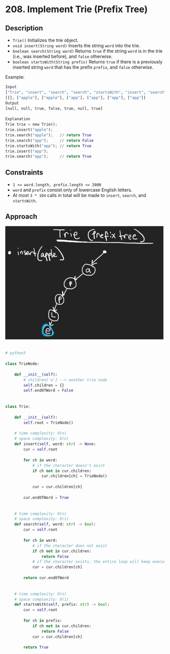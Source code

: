 # 208. Implement Trie (Prefix Tree)

## Description

- `Trie()` Initializes the trie object.
- `void insert(String word)` Inserts the string `word` into the trie.
- `boolean search(String word)` Returns `true` if the string `word` is in the trie (i.e., was inserted before), and `false` otherwise.
- `boolean startsWith(String prefix)` Returns `true` if there is a previously inserted string `word` that has the prefix `prefix`, and `false` otherwise.

Example:
```python
Input
["Trie", "insert", "search", "search", "startsWith", "insert", "search"]
[[], ["apple"], ["apple"], ["app"], ["app"], ["app"], ["app"]]
Output
[null, null, true, false, true, null, true]

Explanation
Trie trie = new Trie();
trie.insert("apple");
trie.search("apple");   // return True
trie.search("app");     // return False
trie.startsWith("app"); // return True
trie.insert("app");
trie.search("app");     // return True
```

## Constraints

- `1 <= word.length, prefix.length <= 2000`
- `word` and `prefix` consist only of lowercase English letters.
- At most `3 * 104` calls in total will be made to `insert`, `search`, and `startsWith`.

## Approach

<img src="./../../../images/208-image-1.png" width="500"/><br/>
<br/>

```python
# python3

class TrieNode:

    def __init__(self):
        # children['a'] --> another trie node
        self.children = {}
        self.endOfWord = False


class Trie:

    def __init__(self):
        self.root = TrieNode()
        
    # time complexity: O(n)
    # space complexity: O(n)
    def insert(self, word: str) -> None:
        cur = self.root

        for ch in word:
            # if the character doesn't exist
            if ch not in cur.children:
                cur.children[ch] = TrieNode()
            
            cur = cur.children[ch]

        cur.endOfWord = True
        

    # time complexity: O(n)
    # space complexity: O(1)
    def search(self, word: str) -> bool:
        cur = self.root
        
        for ch in word:
            # if the character does not exist
            if ch not in cur.children:
                return False
            # if the character exists, the entire loop will keep executing
            cur = cur.children[ch]
        
        return cur.endOfWord
        

    # time complexity: O(n)
    # space complexity: O(1)
    def startsWith(self, prefix: str) -> bool:
        cur = self.root

        for ch in prefix:
            if ch not in cur.children:
                return False
            cur = cur.children[ch]

        return True
```